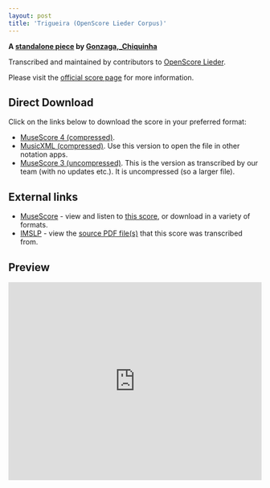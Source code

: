 ```yaml
---
layout: post
title: 'Trigueira (OpenScore Lieder Corpus)'
---
```


__A [standalone piece](https://fourscoreandmore.org/openscore/lieder/Gonzaga,_Chiquinha/_/) by [Gonzaga,_Chiquinha](https://fourscoreandmore.org/openscore/lieder/Gonzaga,_Chiquinha)__

Transcribed and maintained by contributors to [OpenScore Lieder].

Please visit the [official score page] for more information.

[official score page]: https://musescore.com/openscore-lieder-corpus/scores/6611874
[OpenScore Lieder]: https://musescore.com/openscore-lieder-corpus

## Direct Download

Click on the links below to download the score in your preferred format:
- [MuseScore 4 (compressed)](https://github.com/openscore/lieder/blob/main/scores/Gonzaga,_Chiquinha/_/Trigueira/lc6611874.mscz?raw=true).
- [MusicXML (compressed)](https://github.com/openscore/lieder/blob/main/scores/Gonzaga,_Chiquinha/_/Trigueira/lc6611874.mxl?raw=true). Use this version to open the file in other notation apps.
- [MuseScore 3 (uncompressed)](https://github.com/openscore/lieder/blob/main/scores/Gonzaga,_Chiquinha/_/Trigueira/lc6611874.mscx?raw=true). This is the version as transcribed by our team (with no updates etc.). It is uncompressed (so a larger file).

## External links

- [MuseScore] - view and listen to [this score][MuseScore], or download in a variety of formats.
- [IMSLP] - view the [source PDF file(s)][IMSLP] that this score was transcribed from.

[MuseScore]: https://musescore.com/score/6611874
[IMSLP]: https://imslp.org/wiki/Special:ReverseLookup/647333

## Preview

<iframe width="100%" height="394" src="https://musescore.com/openscore-lieder-corpus/scores/6611874/embed" frameborder="0" allowfullscreen allow="autoplay; fullscreen"></iframe>
